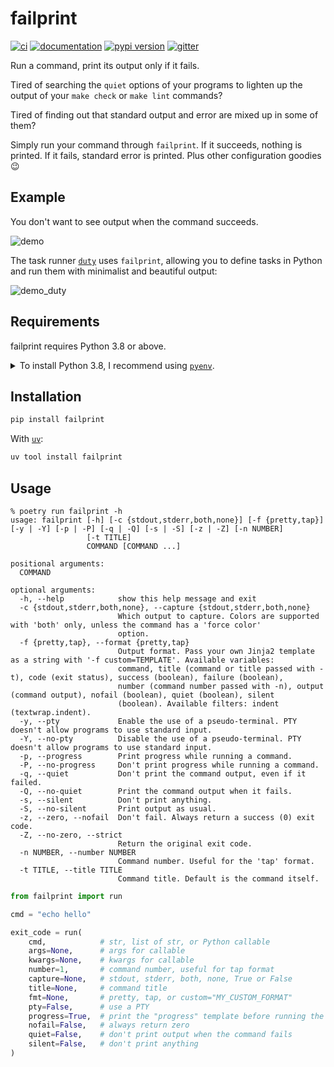 # failprint

[![ci](https://github.com/pawamoy/failprint/workflows/ci/badge.svg)](https://github.com/pawamoy/failprint/actions?query=workflow%3Aci)
[![documentation](https://img.shields.io/badge/docs-mkdocs-708FCC.svg?style=flat)](https://pawamoy.github.io/failprint/)
[![pypi version](https://img.shields.io/pypi/v/failprint.svg)](https://pypi.org/project/failprint/)
[![gitter](https://badges.gitter.im/join%20chat.svg)](https://app.gitter.im/#/room/#failprint:gitter.im)

Run a command, print its output only if it fails.

Tired of searching the `quiet` options of your programs
to lighten up the output of your `make check` or `make lint` commands?

Tired of finding out that standard output and error are mixed up in some of them?

Simply run your command through `failprint`.
If it succeeds, nothing is printed.
If it fails, standard error is printed.
Plus other configuration goodies :wink:

## Example

You don't want to see output when the command succeeds.

![demo](demo.svg)

The task runner [`duty`](https://github.com/pawamoy/duty) uses `failprint`,
allowing you to define tasks in Python and run them with minimalist and beautiful output:

![demo_duty](demo_duty.svg)

## Requirements

failprint requires Python 3.8 or above.

<details>
<summary>To install Python 3.8, I recommend using <a href="https://github.com/pyenv/pyenv"><code>pyenv</code></a>.</summary>

```bash
# install pyenv
git clone https://github.com/pyenv/pyenv ~/.pyenv

# setup pyenv (you should also put these three lines in .bashrc or similar)
export PATH="${HOME}/.pyenv/bin:${PATH}"
export PYENV_ROOT="${HOME}/.pyenv"
eval "$(pyenv init -)"

# install Python 3.8.17
pyenv install 3.8.17

# make it available globally
pyenv global system 3.8.17
```
</details>

## Installation

```bash
pip install failprint
```

With [`uv`](https://docs.astral.sh/uv/):

```bash
uv tool install failprint
```

## Usage

```console
% poetry run failprint -h
usage: failprint [-h] [-c {stdout,stderr,both,none}] [-f {pretty,tap}] [-y | -Y] [-p | -P] [-q | -Q] [-s | -S] [-z | -Z] [-n NUMBER]
                 [-t TITLE]
                 COMMAND [COMMAND ...]

positional arguments:
  COMMAND

optional arguments:
  -h, --help            show this help message and exit
  -c {stdout,stderr,both,none}, --capture {stdout,stderr,both,none}
                        Which output to capture. Colors are supported with 'both' only, unless the command has a 'force color'
                        option.
  -f {pretty,tap}, --format {pretty,tap}
                        Output format. Pass your own Jinja2 template as a string with '-f custom=TEMPLATE'. Available variables:
                        command, title (command or title passed with -t), code (exit status), success (boolean), failure (boolean),
                        number (command number passed with -n), output (command output), nofail (boolean), quiet (boolean), silent
                        (boolean). Available filters: indent (textwrap.indent).
  -y, --pty             Enable the use of a pseudo-terminal. PTY doesn't allow programs to use standard input.
  -Y, --no-pty          Disable the use of a pseudo-terminal. PTY doesn't allow programs to use standard input.
  -p, --progress        Print progress while running a command.
  -P, --no-progress     Don't print progress while running a command.
  -q, --quiet           Don't print the command output, even if it failed.
  -Q, --no-quiet        Print the command output when it fails.
  -s, --silent          Don't print anything.
  -S, --no-silent       Print output as usual.
  -z, --zero, --nofail  Don't fail. Always return a success (0) exit code.
  -Z, --no-zero, --strict
                        Return the original exit code.
  -n NUMBER, --number NUMBER
                        Command number. Useful for the 'tap' format.
  -t TITLE, --title TITLE
                        Command title. Default is the command itself.
```

```python
from failprint import run

cmd = "echo hello"

exit_code = run(
    cmd,            # str, list of str, or Python callable
    args=None,      # args for callable
    kwargs=None,    # kwargs for callable
    number=1,       # command number, useful for tap format
    capture=None,   # stdout, stderr, both, none, True or False
    title=None,     # command title
    fmt=None,       # pretty, tap, or custom="MY_CUSTOM_FORMAT"
    pty=False,      # use a PTY
    progress=True,  # print the "progress" template before running the command
    nofail=False,   # always return zero
    quiet=False,    # don't print output when the command fails
    silent=False,   # don't print anything
)
```
